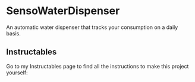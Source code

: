 # SensoWaterDispenser
An automatic water dispenser that tracks your consumption on a daily basis.

## Instructables
Go to my Instructables page to find all the instructions to make this project yourself: 
